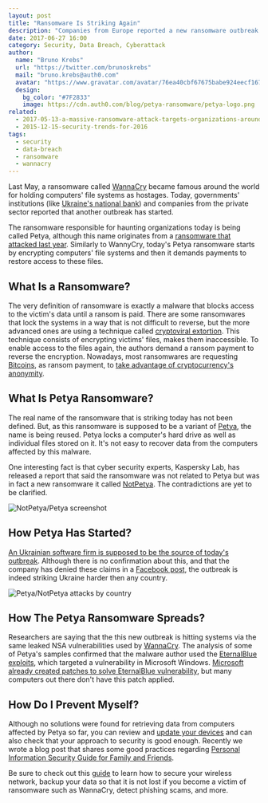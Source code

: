 ```yaml
---
layout: post
title: "Ransomware Is Striking Again"
description: "Companies from Europe reported a new ransomware outbreak today."
date: 2017-06-27 16:00
category: Security, Data Breach, Cyberattack
author:
  name: "Bruno Krebs"
  url: "https://twitter.com/brunoskrebs"
  mail: "bruno.krebs@auth0.com"
  avatar: "https://www.gravatar.com/avatar/76ea40cbf67675babe924eecf167b9b8?s=60"
  design:
    bg_color: "#7F2833"
    image: https://cdn.auth0.com/blog/petya-ransomware/petya-logo.png
related:
  - 2017-05-13-a-massive-ransomware-attack-targets-organizations-around-the-globe
  - 2015-12-15-security-trends-for-2016
tags:
  - security
  - data-breach
  - ransomware
  - wannacry
---
```


Last May, a ransomware called [WannaCry](https://auth0.com/blog/a-massive-ransomware-attack-targets-organizations-around-the-globe/) became famous around the world for holding computers' file systems as hostages. Today, governments' institutions (like [Ukraine's national bank](http://www.independent.co.uk/news/world/americas/petya-cyber-attack-us-pharma-merck-ukraine-ransomware-national-bank-power-wpp-ad-agency-wannacry-nhs-a7810906.html)) and companies from the private sector reported that another outbreak has started.

The ransomware responsible for haunting organizations today is being called Petya, although this name originates from a [ransomware that attacked last year](https://blog.kaspersky.com/petya-ransomware/11715/). Similarly to WannyCry, today's Petya ransomware starts by encrypting computers' file systems and then it demands payments to restore access to these files.

## What Is a Ransomware?

The very definition of ransomware is exactly a malware that blocks access to the victim's data until a ransom is paid. There are some ransomwares that lock the systems in a way that is not difficult to reverse, but the more advanced ones are using a technique called [cryptoviral extortion](https://en.wikipedia.org/wiki/Cryptoviral_extortion). This technique consists of encrypting victims' files, makes them inaccessible. To enable access to the files again, the authors demand a ransom payment to reverse the encryption. Nowadays, most ransomwares are requesting [Bitcoins](https://bitcoin.org/), as ransom payment, to [take advantage of cryptocurrency's anonymity](https://bitcoinmagazine.com/articles/is-bitcoin-anonymous-a-complete-beginner-s-guide-1447875283/).

## What Is Petya Ransomware?

The real name of the ransomware that is striking today has not been defined. But, as this ransomware is supposed to be a variant of [Petya](https://blog.kaspersky.com/petya-ransomware/11715/), the name is being reused. Petya locks a computer's hard drive as well as individual files stored on it. It's not easy to recover data from the computers affected by this malware.

One interesting fact is that cyber security experts, Kaspersky Lab, has released a report that said the ransomware was not related to Petya but was in fact a new ransomware it called [NotPetya](https://www.forbes.com/sites/thomasbrewster/2017/06/27/petya-notpetya-ransomware-is-more-powerful-than-wannacry/#16c86cff532e). The contradictions are yet to be clarified.

![NotPetya/Petya screenshot](https://cdn.auth0.com/blog/petya-ransomware/notpetya.png)

## How Petya Has Started?

[An Ukrainian software firm is supposed to be the source of today's outbreak](https://www.forbes.com/sites/thomasbrewster/2017/06/27/medoc-firm-blamed-for-ransomware-outbreak/#20ca49ae73c8). Although there is no confirmation about this, and that the company has denied these claims in a [Facebook post](https://www.facebook.com/medoc.ua/posts/1904044929883085), the outbreak is indeed striking Ukraine harder then any country.

![Petya/NotPetya attacks by country](https://cdn.auth0.com/blog/petya-ransomware/by-country.png)

## How The Petya Ransomware Spreads?

Researchers are saying that the this new outbreak is hitting systems via the same leaked NSA vulnerabilities used by [WannaCry](https://auth0.com/blog/a-massive-ransomware-attack-targets-organizations-around-the-globe/). The analysis of some of Petya's samples confirmed that the malware author used the [EternalBlue exploits](https://en.wikipedia.org/wiki/EternalBlue), which targeted a vulnerability in Microsoft Windows. [Microsoft already created patches to solve EternalBlue vulnerability](https://www.theverge.com/2017/4/15/15311846/microsoft-windows-shadow-brokers-nsa-hacks-patched), but many computers out there don't have this patch applied.

## How Do I Prevent Myself?

Although no solutions were found for retrieving data from computers affected by Petya so far, you can review and [update your devices](https://www.theverge.com/2017/4/15/15311846/microsoft-windows-shadow-brokers-nsa-hacks-patched) and can also check that your approach to security is good enough. Recently we wrote a blog post that shares some good practices regarding [Personal Information Security Guide for Family and Friends](https://auth0.com/blog/personal-information-security-identity-guide/).

Be sure to check out this [guide](https://auth0.com/blog/personal-information-security-identity-guide/) to learn how to secure your wireless network, backup your data so that it is not lost if you become a victim of ransomware such as WannaCry, detect phishing scams, and more.
